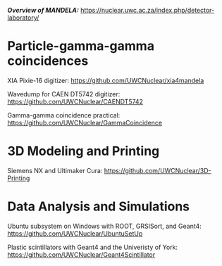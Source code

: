 ***Overview of MANDELA:*** https://nuclear.uwc.ac.za/index.php/detector-laboratory/

# Particle-gamma-gamma coincidences

XIA Pixie-16 digitizer: https://github.com/UWCNuclear/xia4mandela

Wavedump for CAEN DT5742 digitizer: https://github.com/UWCNuclear/CAENDT5742

Gamma-gamma coincidence practical: https://github.com/UWCNuclear/GammaCoincidence

# 3D Modeling and Printing

Siemens NX and Ultimaker Cura: https://github.com/UWCNuclear/3D-Printing

# Data Analysis and Simulations

Ubuntu subsystem on Windows with ROOT, GRSISort, and Geant4: https://github.com/UWCNuclear/UbuntuSetUp

Plastic scintillators with Geant4 and the Univeristy of York: https://github.com/UWCNuclear/Geant4Scintillator


